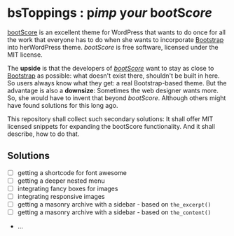 # bsToppings : p*imp* y*our* b*oot*S*core*

[bootScore](https://bootscore.me) is an excellent theme for WordPress that wants to do once for all the work that everyone has to do when she wants to incorporate [Bootstrap](https://getbootstrap.com/) into herWordPress theme. *bootScore* is free software, licensed under the MIT license.  

The **upside** is that the developers of *[bootScore](https://github.com/bootscore)* want to stay as close to [Bootstrap](https://getbootstrap.com/docs/5.0/getting-started/introduction/) as possible: what doesn't exist there, shouldn't be built in here. So users always know what they get: a real Bootstrap-based theme. But the advantage is also a **downsize**: Sometimes the web designer wants more. So, she would have to invent that beyond *bootScore*. Although others might have found solutions for this long ago.

This repository shall collect such secondary solutions: It shall offer MIT licensed snippets for expanding the bootScore functionality. And it shall describe, how to do that.

## Solutions

* [ ] getting a shortcode for font awesome
* [ ] getting a deeper nested menu
* [ ] integrating fancy boxes for images
* [ ] integrating responsive images
* [ ] getting a masonry archive with a sidebar - based on `the_excerpt()`
* [ ] getting a masonry archive with a sidebar - based on `the_content()` 
* ...
